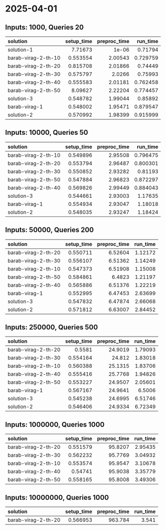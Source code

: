 # 2025-04-01

## Inputs: 1000, Queries 20

| solution            |   setup_time |   preproc_time |   run_time |
|:--------------------|-------------:|---------------:|-----------:|
| solution-1          |     7.71673  |        1e-06   |   0.71794  |
| barab-virag-2-th-10 |     0.553554 |        2.00543 |   0.729759 |
| barab-virag-2-th-20 |     0.815708 |        2.01866 |   0.74449  |
| barab-virag-2-th-30 |     0.575797 |        2.0266  |   0.75993  |
| barab-virag-2-th-40 |     0.555583 |        2.01181 |   0.762458 |
| barab-virag-2-th-50 |     8.09627  |        2.22204 |   0.774457 |
| solution-3          |     0.548782 |        1.99044 |   0.85892  |
| barab-virag-1       |     0.548002 |        1.95471 |   0.879547 |
| solution-2          |     0.570992 |        1.98399 |   0.915999 |

## Inputs: 10000, Queries 50

| solution            |   setup_time |   preproc_time |   run_time |
|:--------------------|-------------:|---------------:|-----------:|
| barab-virag-2-th-10 |     0.549896 |        2.95508 |   0.796475 |
| barab-virag-2-th-20 |     0.553794 |        2.96487 |   0.800301 |
| barab-virag-2-th-30 |     0.550852 |        2.93282 |   0.81193  |
| barab-virag-2-th-50 |     0.547884 |        2.96823 |   0.872297 |
| barab-virag-2-th-40 |     0.569826 |        2.99449 |   0.884043 |
| solution-3          |     0.544661 |        2.93003 |   1.17635  |
| barab-virag-1       |     0.554934 |        2.93047 |   1.18018  |
| solution-2          |     0.548035 |        2.93247 |   1.18424  |

## Inputs: 50000, Queries 200

| solution            |   setup_time |   preproc_time |   run_time |
|:--------------------|-------------:|---------------:|-----------:|
| barab-virag-2-th-20 |     0.550711 |        6.52604 |    1.12172 |
| barab-virag-2-th-30 |     0.556107 |        6.51362 |    1.14249 |
| barab-virag-2-th-10 |     0.547373 |        6.51908 |    1.15008 |
| barab-virag-2-th-50 |     0.584861 |        6.4823  |    1.21197 |
| barab-virag-2-th-40 |     0.565886 |        6.51376 |    1.22219 |
| barab-virag-1       |     0.552995 |        6.47453 |    2.63699 |
| solution-3          |     0.547832 |        6.47874 |    2.66068 |
| solution-2          |     0.571812 |        6.63007 |    2.84452 |

## Inputs: 250000, Queries 500

| solution            |   setup_time |   preproc_time |   run_time |
|:--------------------|-------------:|---------------:|-----------:|
| barab-virag-2-th-20 |     0.5581   |        24.9019 |    1.79093 |
| barab-virag-2-th-30 |     0.554164 |        24.812  |    1.83018 |
| barab-virag-2-th-10 |     0.560388 |        25.1315 |    1.83706 |
| barab-virag-2-th-40 |     0.555416 |        25.7768 |    1.94826 |
| barab-virag-2-th-50 |     0.553227 |        24.9507 |    2.05601 |
| barab-virag-1       |     0.567167 |        24.9641 |    6.5006  |
| solution-3          |     0.545238 |        24.6995 |    6.51746 |
| solution-2          |     0.546406 |        24.9334 |    6.72349 |

## Inputs: 1000000, Queries 1000

| solution            |   setup_time |   preproc_time |   run_time |
|:--------------------|-------------:|---------------:|-----------:|
| barab-virag-2-th-20 |     0.551579 |        95.8207 |    2.95435 |
| barab-virag-2-th-30 |     0.562232 |        95.7769 |    3.04932 |
| barab-virag-2-th-10 |     0.553574 |        95.9547 |    3.10678 |
| barab-virag-2-th-40 |     0.54741  |        95.9038 |    3.35779 |
| barab-virag-2-th-50 |     0.558165 |        95.8008 |    3.49306 |

## Inputs: 10000000, Queries 1000

| solution            |   setup_time |   preproc_time |   run_time |
|:--------------------|-------------:|---------------:|-----------:|
| barab-virag-2-th-20 |     0.566953 |        963.784 |      3.541 |